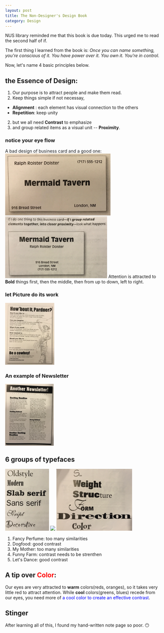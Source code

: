 ```yaml
---
layout: post
title: The Non-Designer's Design Book
category: Design
--- 
```


NUS library reminded me that this book is due today. This urged me to read the second half of if.

The first thing I learned from the book is:
*Once you can name something, you're conscious of it. You have power over it. You own it. You're in control.*

Now, let's name 4 basic principles below.

## the Essence of Design:
1. Our purpose is to attract people and make them read.
2. Keep things simple if not necessay,
- **Alignment** : each element has visual connection to the others
- **Repetition**: keep unity
2. but we all need **Contrast** to emphasize
3. and group related items as a visual unit -- **Proximity**.

### notice your eye flow
A bad design of business card and a good one:
<a name="tag1"><img src="/assets/img/bad_business_card.JPG" height="200"/></a>
<a name="tag1"><img src="/assets/img/good_business_card.JPG" height="200"/></a>
Attention is attracted to **Bold** things first, then the middle, then from up to down, left to right.

### let Picture do its work
<a name="tag1"><img src="/assets/img/picture.JPG" height="200"/></a>

### An example of Newsletter

<a name="tag1"><img src="/assets/img/Newsletter.JPG" height="200"/></a>

## 6 groups of typefaces

<a name="tag1"><img src="/assets/img/typefaces.JPG" height="200"/></a>
<a name="tag1"><img src="/assets/img/typeface_contrast.JPG" height="200"/></a>
<a name="tag1"><img src="/assets/img/typeface_how_contrast.JPG" height="200"/></a>

1. Fancy Perfume: too many similarities
2. Dogfood: good contrast
3. My Mother: too many similarities
4. Funny Farm: contrast needs to be strenthen
5. Let's Dance: good contrast

## A tip over <font color="red">Color</font>:

Our eyes are very attracted to **warm** colors(reds, oranges), so it takes very little red to attract attention. While **cool** colors(greens, blues) recede from our eyes, you need more of <font color="blue">a cool color to create an effective contrast</font>.

## Stinger

After learning all of this, I found my hand-written note page so poor. :no_mouth:












